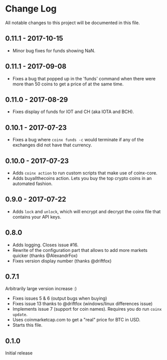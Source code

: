 # Change Log
All notable changes to this project will be documented in this file.

## 0.11.1 - 2017-10-15
- Minor bug fixes for funds showing NaN.

## 0.11.1 - 2017-09-08
- Fixes a bug that popped up in the 'funds' command when there were more than 50 coins to get a price of at the same time.

## 0.11.0 - 2017-08-29
- Fixes display of funds for IOT and CH (aka IOTA and BCH).

## 0.10.1 - 2017-07-23
- Fixes a bug where `coinx funds -c` would terminate if any of the exchanges did not have that currency.

## 0.10.0 - 2017-07-23
- Adds `coinx action` to run custom scripts that make use of coinx-core. 
- Adds buyallthecoins action. Lets you buy the top crypto coins in an automated fashion.

## 0.9.0 - 2017-07-22
- Adds `lock` and `unlock`, which will encrypt and decrypt the coinx file that contains your API keys.

## 0.8.0
- Adds logging. Closes issue #16.
- Rewrite of the configuration part that allows to add more markets quicker (thanks @AlexandrFox)
- Fixes version display number (thanks @driftfox)


## 0.7.1
Arbitrarily large version increase :)
- Fixes issues 5 & 6 (output bugs when buying)
- Fixes issue 13 thanks to @driftfox (windows/linux differences issue)
- Implements issue 7 (support for coin names). Requires you do run `coinx update`.
- Uses coinmarketcap.com to get a "real" price for BTC in USD.
- Starts this file.

## 0.1.0
Initial release
